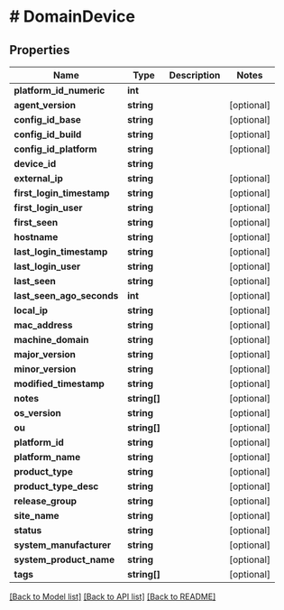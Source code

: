 # # DomainDevice

## Properties

Name | Type | Description | Notes
------------ | ------------- | ------------- | -------------
**platform_id_numeric** | **int** |  |
**agent_version** | **string** |  | [optional]
**config_id_base** | **string** |  | [optional]
**config_id_build** | **string** |  | [optional]
**config_id_platform** | **string** |  | [optional]
**device_id** | **string** |  |
**external_ip** | **string** |  | [optional]
**first_login_timestamp** | **string** |  | [optional]
**first_login_user** | **string** |  | [optional]
**first_seen** | **string** |  | [optional]
**hostname** | **string** |  | [optional]
**last_login_timestamp** | **string** |  | [optional]
**last_login_user** | **string** |  | [optional]
**last_seen** | **string** |  | [optional]
**last_seen_ago_seconds** | **int** |  | [optional]
**local_ip** | **string** |  | [optional]
**mac_address** | **string** |  | [optional]
**machine_domain** | **string** |  | [optional]
**major_version** | **string** |  | [optional]
**minor_version** | **string** |  | [optional]
**modified_timestamp** | **string** |  | [optional]
**notes** | **string[]** |  | [optional]
**os_version** | **string** |  | [optional]
**ou** | **string[]** |  | [optional]
**platform_id** | **string** |  | [optional]
**platform_name** | **string** |  | [optional]
**product_type** | **string** |  | [optional]
**product_type_desc** | **string** |  | [optional]
**release_group** | **string** |  | [optional]
**site_name** | **string** |  | [optional]
**status** | **string** |  | [optional]
**system_manufacturer** | **string** |  | [optional]
**system_product_name** | **string** |  | [optional]
**tags** | **string[]** |  | [optional]

[[Back to Model list]](../../README.md#models) [[Back to API list]](../../README.md#endpoints) [[Back to README]](../../README.md)
